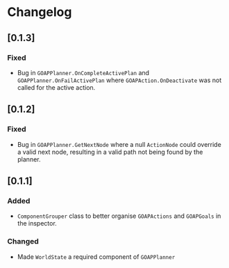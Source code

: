 # Changelog

## [0.1.3]

### Fixed
- Bug in `GOAPPlanner.OnCompleteActivePlan` and `GOAPPlanner.OnFailActivePlan` where `GOAPAction.OnDeactivate` was not called for the active action.

## [0.1.2]

### Fixed
- Bug in `GOAPPlanner.GetNextNode` where a null `ActionNode` could override a valid next node, resulting in a valid path not being found by the planner.

## [0.1.1]

### Added
- `ComponentGrouper` class to better organise `GOAPActions` and `GOAPGoals` in the inspector.

### Changed
- Made `WorldState` a required component of `GOAPPlanner`

